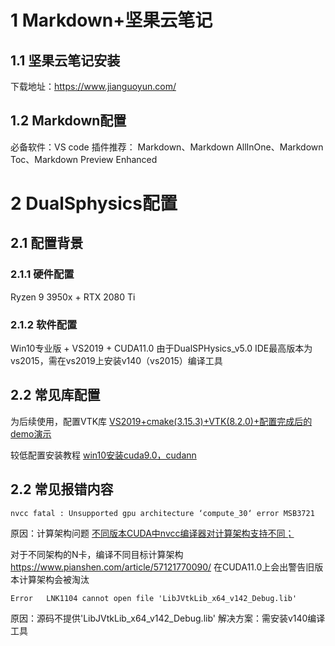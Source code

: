 # 1 Markdown+坚果云笔记
## 1.1 坚果云笔记安装
下载地址：https://www.jianguoyun.com/
## 1.2 Markdown配置
必备软件：VS code
插件推荐： Markdown、Markdown AllInOne、Markdown Toc、Markdown Preview Enhanced

# 2 DualSphysics配置
## 2.1 配置背景
### 2.1.1 硬件配置
Ryzen 9 3950x + RTX 2080 Ti
### 2.1.2 软件配置
Win10专业版 + VS2019 + CUDA11.0
由于DualSPHysics_v5.0 IDE最高版本为vs2015，需在vs2019上安装v140（vs2015）编译工具
## 2.2 常见库配置
为后续使用，配置VTK库
[VS2019+cmake(3.15.3)+VTK(8.2.0)+配置完成后的demo演示
](https://blog.csdn.net/Pure_vv/article/details/102058609)

较低配置安装教程
[win10安装cuda9.0，cudann](https://blog.csdn.net/u013925378/article/details/91046639)
## 2.2 常见报错内容
```
nvcc fatal : Unsupported gpu architecture ‘compute_30‘ error MSB3721
```
原因：计算架构问题
[不同版本CUDA中nvcc编译器对计算架构支持不同；](http://arnon.dk/matching-sm-architectures-arch-and-gencode-for-various-nvidia-cards/)

对于不同架构的N卡，编译不同目标计算架构
https://www.pianshen.com/article/57121770090/
在CUDA11.0上会出警告旧版本计算架构会被淘汰

```
Error	LNK1104	cannot open file 'LibJVtkLib_x64_v142_Debug.lib'
```
原因：源码不提供'LibJVtkLib_x64_v142_Debug.lib'
解决方案：需安装v140编译工具

```

```

